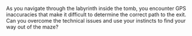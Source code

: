 As you navigate through the labyrinth inside the tomb, you encounter GPS inaccuracies that make it difficult to determine the correct path to the exit. Can you overcome the technical issues and use your instincts to find your way out of the maze?
